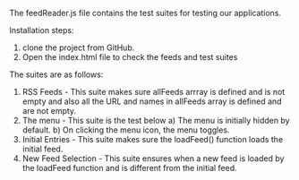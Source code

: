 The feedReader.js file contains the test suites for testing our applications. 

Installation steps:

 1. clone the project from GitHub.
 2. Open the index.html file to check the feeds and test suites


The suites are as follows:
1. RSS Feeds - This suite makes sure allFeeds arrray is defined and is not empty and also all the URL and names in allFeeds array is defined and are not empty.
2.  The menu - This suite is the test below
	a)  The menu is initially hidden by default.
	b)	On clicking the menu icon, the menu toggles. 
3. Initial Entries - This suite makes sure the loadFeed() function loads the initial feed. 
4. New Feed Selection - This suite ensures when a new feed is loaded by the loadFeed function and is different from the initial feed.	

